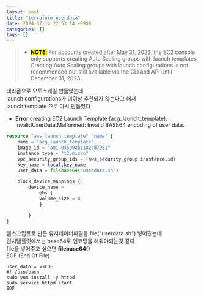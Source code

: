 ```yaml
---
layout: post
title: "terraform-userdata"
date: 2024-07-14 22:53:14 +0900
categories: []
tags: []
---
```


> - <mark>**NOTE**:</mark> For accounts created after May 31, 2023, the EC2 console only supports creating Auto Scaling groups with launch templates. Creating Auto Scaling groups with launch configurations is not recommended but still available via the CLI and API until December 31, 2023.

테라폼으로 오토스케일 만들었는데  
launch configurations가 더이상 추천되지 않는다고 해서  
launch template 으로 다시 만들었다

- **Error** creating EC2 Launch Template (acg_launch_template): InvalidUserData.Malformed: Invalid BASE64 encoding of user data.

```terraform
resource "aws_launch_template" "name" {
    name = "acg_launch_template"
    image_id = "ami-04599ab1182cd7961"
    instance_type = "t2.micro"
    vpc_security_group_ids = [aws_security_group.inastance.id]
    key_name = local.key_name
    user_data = filebase64("userdata.sh")

    block_device_mappings {
        device_name =
            ebs {
            volume_size = 8
            }

        }
}
```

쉘스크립트로 만든 유저데이터파일을 file("userdata.sh") 넣어줬는데  
런치템플릿에서는 base64로 엔코딩을 해줘야되는것 같다  
file을 넣어주고 싶으면 **filebase64()**  
EOF (End Of File)

```
user_data = <<EOF
#! /bin/bash
sudo yum install -y httpd
sudo service httpd start
EOF
```
